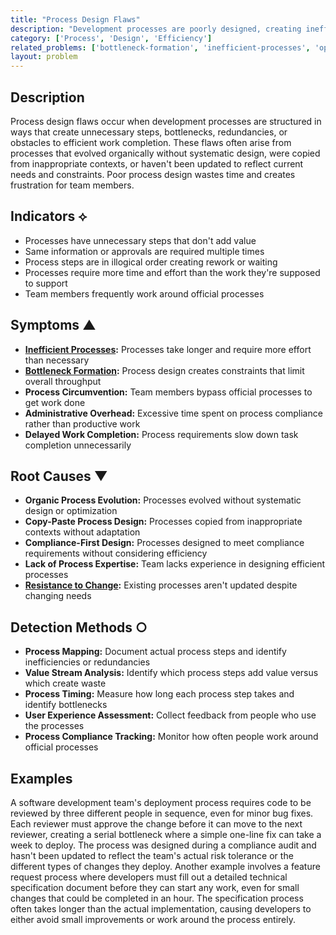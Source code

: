 ```yaml
---
title: "Process Design Flaws"
description: "Development processes are poorly designed, creating inefficiencies, bottlenecks, and obstacles to productive work."
category: ['Process', 'Design', 'Efficiency']
related_problems: ['bottleneck-formation', 'inefficient-processes', 'operational-overhead']
layout: problem
---
```


## Description

Process design flaws occur when development processes are structured in ways that create unnecessary steps, bottlenecks, redundancies, or obstacles to efficient work completion. These flaws often arise from processes that evolved organically without systematic design, were copied from inappropriate contexts, or haven't been updated to reflect current needs and constraints. Poor process design wastes time and creates frustration for team members.

## Indicators ⟡

- Processes have unnecessary steps that don't add value
- Same information or approvals are required multiple times
- Process steps are in illogical order creating rework or waiting
- Processes require more time and effort than the work they're supposed to support
- Team members frequently work around official processes

## Symptoms ▲

- **[Inefficient Processes](inefficient-processes.md):** Processes take longer and require more effort than necessary
- **[Bottleneck Formation](bottleneck-formation.md):** Process design creates constraints that limit overall throughput
- **Process Circumvention:** Team members bypass official processes to get work done
- **Administrative Overhead:** Excessive time spent on process compliance rather than productive work
- **Delayed Work Completion:** Process requirements slow down task completion unnecessarily

## Root Causes ▼

- **Organic Process Evolution:** Processes evolved without systematic design or optimization
- **Copy-Paste Process Design:** Processes copied from inappropriate contexts without adaptation
- **Compliance-First Design:** Processes designed to meet compliance requirements without considering efficiency
- **Lack of Process Expertise:** Team lacks experience in designing efficient processes
- **[Resistance to Change](resistance-to-change.md):** Existing processes aren't updated despite changing needs

## Detection Methods ○

- **Process Mapping:** Document actual process steps and identify inefficiencies or redundancies
- **Value Stream Analysis:** Identify which process steps add value versus which create waste
- **Process Timing:** Measure how long each process step takes and identify bottlenecks
- **User Experience Assessment:** Collect feedback from people who use the processes
- **Process Compliance Tracking:** Monitor how often people work around official processes

## Examples

A software development team's deployment process requires code to be reviewed by three different people in sequence, even for minor bug fixes. Each reviewer must approve the change before it can move to the next reviewer, creating a serial bottleneck where a simple one-line fix can take a week to deploy. The process was designed during a compliance audit and hasn't been updated to reflect the team's actual risk tolerance or the different types of changes they deploy. Another example involves a feature request process where developers must fill out a detailed technical specification document before they can start any work, even for small changes that could be completed in an hour. The specification process often takes longer than the actual implementation, causing developers to either avoid small improvements or work around the process entirely.